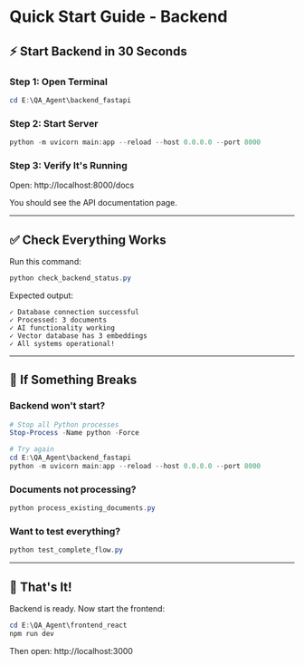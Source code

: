 # Quick Start Guide - Backend

## ⚡ Start Backend in 30 Seconds

### Step 1: Open Terminal
```powershell
cd E:\QA_Agent\backend_fastapi
```

### Step 2: Start Server
```powershell
python -m uvicorn main:app --reload --host 0.0.0.0 --port 8000
```

### Step 3: Verify It's Running
Open: http://localhost:8000/docs

You should see the API documentation page.

---

## ✅ Check Everything Works

Run this command:
```powershell
python check_backend_status.py
```

Expected output:
```
✓ Database connection successful
✓ Processed: 3 documents
✓ AI functionality working
✓ Vector database has 3 embeddings
✓ All systems operational!
```

---

## 🐛 If Something Breaks

### Backend won't start?
```powershell
# Stop all Python processes
Stop-Process -Name python -Force

# Try again
cd E:\QA_Agent\backend_fastapi
python -m uvicorn main:app --reload --host 0.0.0.0 --port 8000
```

### Documents not processing?
```powershell
python process_existing_documents.py
```

### Want to test everything?
```powershell
python test_complete_flow.py
```

---

## 📝 That's It!

Backend is ready. Now start the frontend:
```powershell
cd E:\QA_Agent\frontend_react
npm run dev
```

Then open: http://localhost:3000

